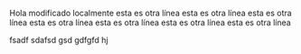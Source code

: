 Hola
modificado localmente
esta es otra línea
esta es otra línea
esta es otra línea
esta es otra línea
esta es otra línea
esta es otra línea
esta es otra línea

fsadf
sdafsd
gsd
gdfgfd
hj
